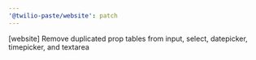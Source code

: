```yaml
---
'@twilio-paste/website': patch
---
```


[website] Remove duplicated prop tables from input, select, datepicker, timepicker, and textarea
